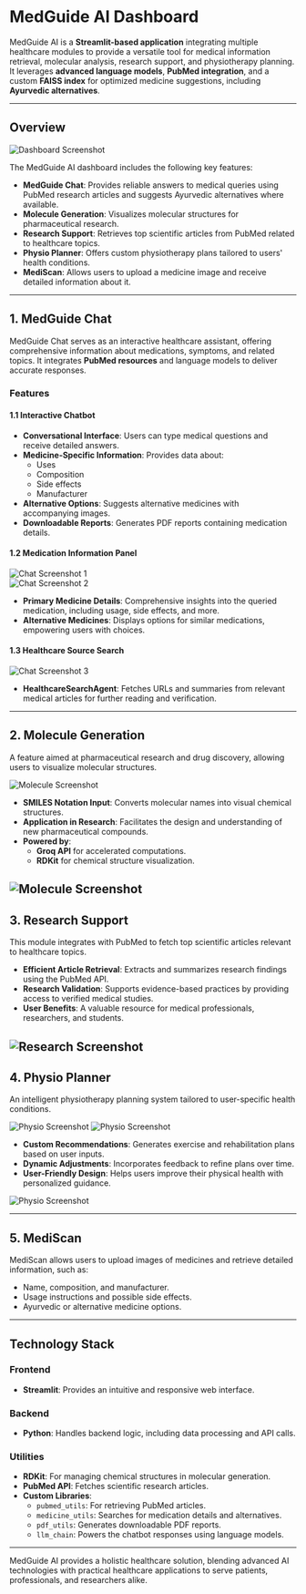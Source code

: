 # MedGuide AI Dashboard

MedGuide AI is a **Streamlit-based application** integrating multiple healthcare modules to provide a versatile tool for medical information retrieval, molecular analysis, research support, and physiotherapy planning. It leverages **advanced language models**, **PubMed integration**, and a custom **FAISS index** for optimized medicine suggestions, including **Ayurvedic alternatives**.

---

## **Overview**

![Dashboard Screenshot](img/ss/Dashboard.png)

The MedGuide AI dashboard includes the following key features:

- **MedGuide Chat**: Provides reliable answers to medical queries using PubMed research articles and suggests Ayurvedic alternatives where available.
- **Molecule Generation**: Visualizes molecular structures for pharmaceutical research.
- **Research Support**: Retrieves top scientific articles from PubMed related to healthcare topics.
- **Physio Planner**: Offers custom physiotherapy plans tailored to users' health conditions.
- **MediScan**: Allows users to upload a medicine image and receive detailed information about it.

---

## **1. MedGuide Chat**

MedGuide Chat serves as an interactive healthcare assistant, offering comprehensive information about medications, symptoms, and related topics. It integrates **PubMed resources** and language models to deliver accurate responses.

### **Features**

#### **1.1 Interactive Chatbot**

- **Conversational Interface**: Users can type medical questions and receive detailed answers.
- **Medicine-Specific Information**: Provides data about:
  - Uses
  - Composition
  - Side effects
  - Manufacturer
- **Alternative Options**: Suggests alternative medicines with accompanying images.
- **Downloadable Reports**: Generates PDF reports containing medication details.

#### **1.2 Medication Information Panel**

![Chat Screenshot 1](img/ss/medGuideChat1.png)  
![Chat Screenshot 2](img/ss/medGuideChat2.png)

- **Primary Medicine Details**: Comprehensive insights into the queried medication, including usage, side effects, and more.
- **Alternative Medicines**: Displays options for similar medications, empowering users with choices.

#### **1.3 Healthcare Source Search**

![Chat Screenshot 3](img/ss/medGuideChat3.png)

- **HealthcareSearchAgent**: Fetches URLs and summaries from relevant medical articles for further reading and verification.

---

## **2. Molecule Generation**

A feature aimed at pharmaceutical research and drug discovery, allowing users to visualize molecular structures.

![Molecule Screenshot](img/ss/molecule.png)

- **SMILES Notation Input**: Converts molecular names into visual chemical structures.
- **Application in Research**: Facilitates the design and understanding of new pharmaceutical compounds.
- **Powered by**: 
  - **Groq API** for accelerated computations.
  - **RDKit** for chemical structure visualization.

![Molecule Screenshot](img/ss/molecule2.png)
---

## **3. Research Support**

This module integrates with PubMed to fetch top scientific articles relevant to healthcare topics.

- **Efficient Article Retrieval**: Extracts and summarizes research findings using the PubMed API.
- **Research Validation**: Supports evidence-based practices by providing access to verified medical studies.
- **User Benefits**: A valuable resource for medical professionals, researchers, and students.


![Research Screenshot](img/ss/research.png)
---

## **4. Physio Planner**

An intelligent physiotherapy planning system tailored to user-specific health conditions.

![Physio Screenshot](img/ss/physio.png)
![Physio Screenshot](img/ss/physio2.png)

- **Custom Recommendations**: Generates exercise and rehabilitation plans based on user inputs.
- **Dynamic Adjustments**: Incorporates feedback to refine plans over time.
- **User-Friendly Design**: Helps users improve their physical health with personalized guidance.

![Physio Screenshot](img/ss/physio3.png)

---

## **5. MediScan**

MediScan allows users to upload images of medicines and retrieve detailed information, such as:

- Name, composition, and manufacturer.
- Usage instructions and possible side effects.
- Ayurvedic or alternative medicine options.

---

## **Technology Stack**

### **Frontend**
- **Streamlit**: Provides an intuitive and responsive web interface.

### **Backend**

- **Python**: Handles backend logic, including data processing and API calls.

### **Utilities**
- **RDKit**: For managing chemical structures in molecular generation.
- **PubMed API**: Fetches scientific research articles.
- **Custom Libraries**:
  - `pubmed_utils`: For retrieving PubMed articles.
  - `medicine_utils`: Searches for medication details and alternatives.
  - `pdf_utils`: Generates downloadable PDF reports.
  - `llm_chain`: Powers the chatbot responses using language models.

---

MedGuide AI provides a holistic healthcare solution, blending advanced AI technologies with practical healthcare applications to serve patients, professionals, and researchers alike.
